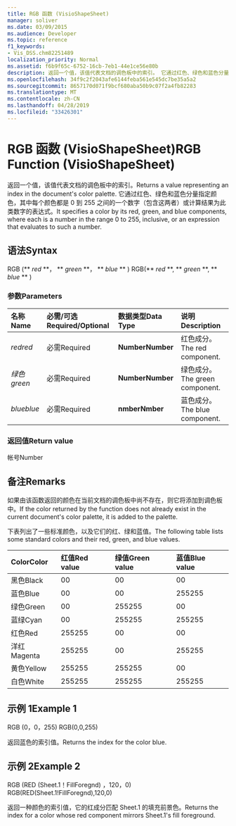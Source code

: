 ```yaml
---
title: RGB 函数 (VisioShapeSheet)
manager: soliver
ms.date: 03/09/2015
ms.audience: Developer
ms.topic: reference
f1_keywords:
- Vis_DSS.chm82251489
localization_priority: Normal
ms.assetid: f6b9f65c-6752-16cb-7eb1-44e1ce56e80b
description: 返回一个值，该值代表文档的调色板中的索引。 它通过红色、绿色和蓝色分量指定颜色，其中每个颜色都是 0 到 255 之间的一个数字（包含这两者）或计算结果为此类数字的表达式。
ms.openlocfilehash: 34f9c2f2043afe6144feba561e545dc7be35a5a2
ms.sourcegitcommit: 8657170d071f9bcf680aba50b9c07f2a4fb82283
ms.translationtype: MT
ms.contentlocale: zh-CN
ms.lasthandoff: 04/28/2019
ms.locfileid: "33426301"
---
```

# <a name="rgb-function-visioshapesheet"></a><span data-ttu-id="a271f-104">RGB 函数 (VisioShapeSheet)</span><span class="sxs-lookup"><span data-stu-id="a271f-104">RGB Function (VisioShapeSheet)</span></span>

<span data-ttu-id="a271f-105">返回一个值，该值代表文档的调色板中的索引。</span><span class="sxs-lookup"><span data-stu-id="a271f-105">Returns a value representing an index in the document's color palette.</span></span> <span data-ttu-id="a271f-106">它通过红色、绿色和蓝色分量指定颜色，其中每个颜色都是 0 到 255 之间的一个数字（包含这两者）或计算结果为此类数字的表达式。</span><span class="sxs-lookup"><span data-stu-id="a271f-106">It specifies a color by its red, green, and blue components, where each is a number in the range 0 to 255, inclusive, or an expression that evaluates to such a number.</span></span> 
  
## <a name="syntax"></a><span data-ttu-id="a271f-107">语法</span><span class="sxs-lookup"><span data-stu-id="a271f-107">Syntax</span></span>

<span data-ttu-id="a271f-108">RGB (\*\* *red* \*\*， \*\* *green* \*\*， \*\* *blue* \*\* ) </span><span class="sxs-lookup"><span data-stu-id="a271f-108">RGB(\*\* *red* \*\*, \*\* *green* \*\*, \*\* *blue* \*\* )</span></span> 
  
### <a name="parameters"></a><span data-ttu-id="a271f-109">参数</span><span class="sxs-lookup"><span data-stu-id="a271f-109">Parameters</span></span>

|<span data-ttu-id="a271f-110">**名称**</span><span class="sxs-lookup"><span data-stu-id="a271f-110">**Name**</span></span>|<span data-ttu-id="a271f-111">**必需/可选**</span><span class="sxs-lookup"><span data-stu-id="a271f-111">**Required/Optional**</span></span>|<span data-ttu-id="a271f-112">**数据类型**</span><span class="sxs-lookup"><span data-stu-id="a271f-112">**Data Type**</span></span>|<span data-ttu-id="a271f-113">**说明**</span><span class="sxs-lookup"><span data-stu-id="a271f-113">**Description**</span></span>|
|:-----|:-----|:-----|:-----|
| <span data-ttu-id="a271f-114">_red_</span><span class="sxs-lookup"><span data-stu-id="a271f-114">_red_</span></span> <br/> |<span data-ttu-id="a271f-115">必需</span><span class="sxs-lookup"><span data-stu-id="a271f-115">Required</span></span>  <br/> |<span data-ttu-id="a271f-116">**Number**</span><span class="sxs-lookup"><span data-stu-id="a271f-116">**Number**</span></span> <br/> |<span data-ttu-id="a271f-117">红色成分。</span><span class="sxs-lookup"><span data-stu-id="a271f-117">The red component.</span></span>  <br/> |
| <span data-ttu-id="a271f-118">_绿色_</span><span class="sxs-lookup"><span data-stu-id="a271f-118">_green_</span></span> <br/> |<span data-ttu-id="a271f-119">必需</span><span class="sxs-lookup"><span data-stu-id="a271f-119">Required</span></span>  <br/> |<span data-ttu-id="a271f-120">**Number**</span><span class="sxs-lookup"><span data-stu-id="a271f-120">**Number**</span></span> <br/> |<span data-ttu-id="a271f-121">绿色成分。</span><span class="sxs-lookup"><span data-stu-id="a271f-121">The green component.</span></span>  <br/> |
| <span data-ttu-id="a271f-122">_blue_</span><span class="sxs-lookup"><span data-stu-id="a271f-122">_blue_</span></span> <br/> |<span data-ttu-id="a271f-123">必需</span><span class="sxs-lookup"><span data-stu-id="a271f-123">Required</span></span>  <br/> |<span data-ttu-id="a271f-124">**nmber**</span><span class="sxs-lookup"><span data-stu-id="a271f-124">**Nmber**</span></span> <br/> |<span data-ttu-id="a271f-125">蓝色成分。</span><span class="sxs-lookup"><span data-stu-id="a271f-125">The blue component.</span></span>  <br/> |
   
### <a name="return-value"></a><span data-ttu-id="a271f-126">返回值</span><span class="sxs-lookup"><span data-stu-id="a271f-126">Return value</span></span>

<span data-ttu-id="a271f-127">帐号</span><span class="sxs-lookup"><span data-stu-id="a271f-127">Number</span></span>
  
## <a name="remarks"></a><span data-ttu-id="a271f-128">备注</span><span class="sxs-lookup"><span data-stu-id="a271f-128">Remarks</span></span>

<span data-ttu-id="a271f-129">如果由该函数返回的颜色在当前文档的调色板中尚不存在，则它将添加到调色板中。</span><span class="sxs-lookup"><span data-stu-id="a271f-129">If the color returned by the function does not already exist in the current document's color palette, it is added to the palette.</span></span>
  
<span data-ttu-id="a271f-130">下表列出了一些标准颜色，以及它们的红、绿和蓝值。</span><span class="sxs-lookup"><span data-stu-id="a271f-130">The following table lists some standard colors and their red, green, and blue values.</span></span>
  
|<span data-ttu-id="a271f-131">**Color**</span><span class="sxs-lookup"><span data-stu-id="a271f-131">**Color**</span></span>|<span data-ttu-id="a271f-132">**红值**</span><span class="sxs-lookup"><span data-stu-id="a271f-132">**Red value**</span></span>|<span data-ttu-id="a271f-133">**绿值**</span><span class="sxs-lookup"><span data-stu-id="a271f-133">**Green value**</span></span>|<span data-ttu-id="a271f-134">**蓝值**</span><span class="sxs-lookup"><span data-stu-id="a271f-134">**Blue value**</span></span>|
|:-----|:-----|:-----|:-----|
|<span data-ttu-id="a271f-135">黑色</span><span class="sxs-lookup"><span data-stu-id="a271f-135">Black</span></span>  <br/> |<span data-ttu-id="a271f-136">0</span><span class="sxs-lookup"><span data-stu-id="a271f-136">0</span></span>  <br/> |<span data-ttu-id="a271f-137">0</span><span class="sxs-lookup"><span data-stu-id="a271f-137">0</span></span>  <br/> |<span data-ttu-id="a271f-138">0</span><span class="sxs-lookup"><span data-stu-id="a271f-138">0</span></span>  <br/> |
|<span data-ttu-id="a271f-139">蓝色</span><span class="sxs-lookup"><span data-stu-id="a271f-139">Blue</span></span>  <br/> |<span data-ttu-id="a271f-140">0</span><span class="sxs-lookup"><span data-stu-id="a271f-140">0</span></span>  <br/> |<span data-ttu-id="a271f-141">0</span><span class="sxs-lookup"><span data-stu-id="a271f-141">0</span></span>  <br/> |<span data-ttu-id="a271f-142">255</span><span class="sxs-lookup"><span data-stu-id="a271f-142">255</span></span>  <br/> |
|<span data-ttu-id="a271f-143">绿色</span><span class="sxs-lookup"><span data-stu-id="a271f-143">Green</span></span>  <br/> |<span data-ttu-id="a271f-144">0</span><span class="sxs-lookup"><span data-stu-id="a271f-144">0</span></span>  <br/> |<span data-ttu-id="a271f-145">255</span><span class="sxs-lookup"><span data-stu-id="a271f-145">255</span></span>  <br/> |<span data-ttu-id="a271f-146">0</span><span class="sxs-lookup"><span data-stu-id="a271f-146">0</span></span>  <br/> |
|<span data-ttu-id="a271f-147">蓝绿</span><span class="sxs-lookup"><span data-stu-id="a271f-147">Cyan</span></span>  <br/> |<span data-ttu-id="a271f-148">0</span><span class="sxs-lookup"><span data-stu-id="a271f-148">0</span></span>  <br/> |<span data-ttu-id="a271f-149">255</span><span class="sxs-lookup"><span data-stu-id="a271f-149">255</span></span>  <br/> |<span data-ttu-id="a271f-150">255</span><span class="sxs-lookup"><span data-stu-id="a271f-150">255</span></span>  <br/> |
|<span data-ttu-id="a271f-151">红色</span><span class="sxs-lookup"><span data-stu-id="a271f-151">Red</span></span>  <br/> |<span data-ttu-id="a271f-152">255</span><span class="sxs-lookup"><span data-stu-id="a271f-152">255</span></span>  <br/> |<span data-ttu-id="a271f-153">0</span><span class="sxs-lookup"><span data-stu-id="a271f-153">0</span></span>  <br/> |<span data-ttu-id="a271f-154">0</span><span class="sxs-lookup"><span data-stu-id="a271f-154">0</span></span>  <br/> |
|<span data-ttu-id="a271f-155">洋红</span><span class="sxs-lookup"><span data-stu-id="a271f-155">Magenta</span></span>  <br/> |<span data-ttu-id="a271f-156">255</span><span class="sxs-lookup"><span data-stu-id="a271f-156">255</span></span>  <br/> |<span data-ttu-id="a271f-157">0</span><span class="sxs-lookup"><span data-stu-id="a271f-157">0</span></span>  <br/> |<span data-ttu-id="a271f-158">255</span><span class="sxs-lookup"><span data-stu-id="a271f-158">255</span></span>  <br/> |
|<span data-ttu-id="a271f-159">黄色</span><span class="sxs-lookup"><span data-stu-id="a271f-159">Yellow</span></span>  <br/> |<span data-ttu-id="a271f-160">255</span><span class="sxs-lookup"><span data-stu-id="a271f-160">255</span></span>  <br/> |<span data-ttu-id="a271f-161">255</span><span class="sxs-lookup"><span data-stu-id="a271f-161">255</span></span>  <br/> |<span data-ttu-id="a271f-162">0</span><span class="sxs-lookup"><span data-stu-id="a271f-162">0</span></span>  <br/> |
|<span data-ttu-id="a271f-163">白色</span><span class="sxs-lookup"><span data-stu-id="a271f-163">White</span></span>  <br/> |<span data-ttu-id="a271f-164">255</span><span class="sxs-lookup"><span data-stu-id="a271f-164">255</span></span>  <br/> |<span data-ttu-id="a271f-165">255</span><span class="sxs-lookup"><span data-stu-id="a271f-165">255</span></span>  <br/> |<span data-ttu-id="a271f-166">255</span><span class="sxs-lookup"><span data-stu-id="a271f-166">255</span></span>  <br/> |
   
## <a name="example-1"></a><span data-ttu-id="a271f-167">示例 1</span><span class="sxs-lookup"><span data-stu-id="a271f-167">Example 1</span></span>

<span data-ttu-id="a271f-168">RGB (0，0，255) </span><span class="sxs-lookup"><span data-stu-id="a271f-168">RGB(0,0,255)</span></span>
  
<span data-ttu-id="a271f-169">返回蓝色的索引值。</span><span class="sxs-lookup"><span data-stu-id="a271f-169">Returns the index for the color blue.</span></span>
  
## <a name="example-2"></a><span data-ttu-id="a271f-170">示例 2</span><span class="sxs-lookup"><span data-stu-id="a271f-170">Example 2</span></span>

<span data-ttu-id="a271f-171">RGB (RED (Sheet.1！FillForegnd) ，120，0) </span><span class="sxs-lookup"><span data-stu-id="a271f-171">RGB(RED(Sheet.1!FillForegnd),120,0)</span></span>
  
<span data-ttu-id="a271f-172">返回一种颜色的索引值，它的红成分匹配 Sheet.1 的填充前景色。</span><span class="sxs-lookup"><span data-stu-id="a271f-172">Returns the index for a color whose red component mirrors Sheet.1's fill foreground.</span></span>
  

